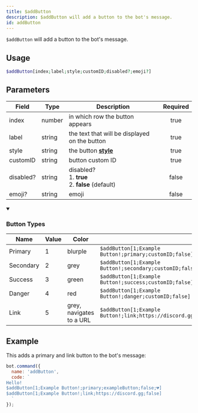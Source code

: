 ```yaml
---
title: $addButton 
description: $addButton will add a button to the bot's message.
id: addButton
---
```


`$addButton` will add a button to the bot's message.

## Usage

```php
$addButton[index;label;style;customID;disabled?;emoji?]
```

## Parameters 


| Field     | Type   | Description                                                | Required |
| --------- | ------ | ---------------------------------------------------------- |:--------:|
| index     | number | in which row the button appears                            |    true   |
| label     | string | the text that will be displayed on the button              |    true   |
| style     | string | the button **[style][dp]**                                 |    true   |
| customID  | string | button custom ID                                           |    true   |
| disabled? | string | disabled? <br /> 1. **true** <br /> 2. **false** (default) |    false    |
| emoji?    | string | emoji                                                      |    false    |

<details open>
  <summary><h3> Button Types </h3></summary>

| Name      | Value | Color                    |                                                               |
| --------- | ----- | ------------------------ | ------------------------------------------------------------- |
| Primary   | 1     | blurple                  | `$addButton[1;Example Button!;primary;customID;false]`        |
| Secondary | 2     | grey                     | `$addButton[1;Example Button!;secondary;customID;false]`      |
| Success   | 3     | green                    | `$addButton[1;Example Button!;success;customID;false]`        |
| Danger    | 4     | red                      | `$addButton[1;Example Button!;danger;customID;false]`         |
| Link      | 5     | grey, navigates to a URL | `$addButton[1;Example Button!;link;https://discord.gg;false]` |
  
</details>


## Example

This adds a primary and link button to the bot's message:

```javascript
bot.command({
  name: 'addButton',
  code: `
Hello!
$addButton[1;Example Button!;primary;exampleButton;false;💔]
$addButton[1;Example Button!;link;https://discord.gg;false]
  `
});
```


[dp]: https://discord.com/developers/docs/interactions/message-components#button-object-button-styles
